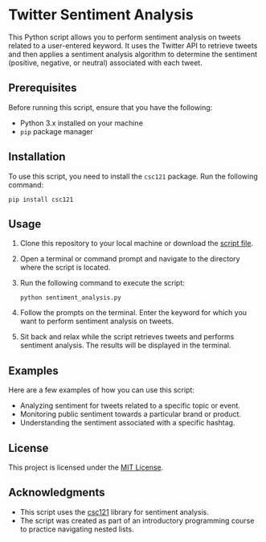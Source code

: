 # Twitter Sentiment Analysis

This Python script allows you to perform sentiment analysis on tweets related to a user-entered keyword. It uses the Twitter API to retrieve tweets and then applies a sentiment analysis algorithm to determine the sentiment (positive, negative, or neutral) associated with each tweet.

## Prerequisites

Before running this script, ensure that you have the following:

- Python 3.x installed on your machine
- `pip` package manager

## Installation

To use this script, you need to install the `csc121` package. Run the following command:

```shell
pip install csc121
```

## Usage

1. Clone this repository to your local machine or download the [script file](https://github.com/username/repo-name).

2. Open a terminal or command prompt and navigate to the directory where the script is located.

3. Run the following command to execute the script:

   ```shell
   python sentiment_analysis.py
   ```

4. Follow the prompts on the terminal. Enter the keyword for which you want to perform sentiment analysis on tweets.

5. Sit back and relax while the script retrieves tweets and performs sentiment analysis. The results will be displayed in the terminal.

## Examples

Here are a few examples of how you can use this script:

- Analyzing sentiment for tweets related to a specific topic or event.
- Monitoring public sentiment towards a particular brand or product.
- Understanding the sentiment associated with a specific hashtag.

## License

This project is licensed under the [MIT License](LICENSE).

## Acknowledgments

- This script uses the [csc121](https://pypi.org/project/csc121/) library for sentiment analysis.
- The script was created as part of an introductory programming course to practice navigating nested lists.
